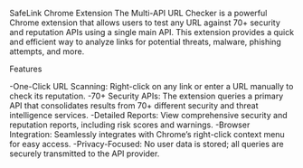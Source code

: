 SafeLink Chrome Extension
The Multi-API URL Checker is a powerful Chrome extension that allows users to test any URL against 70+ security and reputation APIs using a single main API. This extension provides a quick and efficient way to analyze links for potential threats, malware, phishing attempts, and more.

Features

-One-Click URL Scanning: Right-click on any link or enter a URL manually to check its reputation.
-70+ Security APIs: The extension queries a primary API that consolidates results from 70+ different security and threat intelligence services.
-Detailed Reports: View comprehensive security and reputation reports, including risk scores and warnings.
-Browser Integration: Seamlessly integrates with Chrome’s right-click context menu for easy access.
-Privacy-Focused: No user data is stored; all queries are securely transmitted to the API provider.
